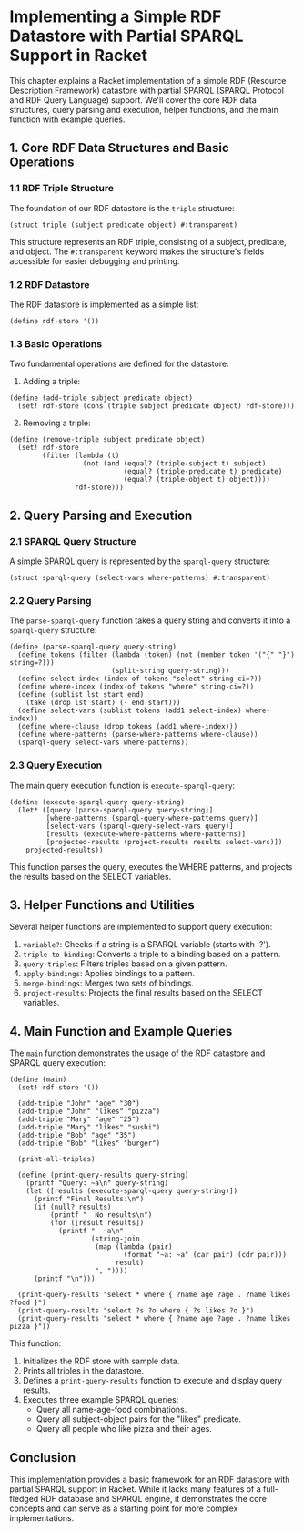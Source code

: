 # Implementing a Simple RDF Datastore with Partial SPARQL Support in Racket

This chapter explains a Racket implementation of a simple RDF (Resource Description Framework) datastore with partial SPARQL (SPARQL Protocol and RDF Query Language) support. We'll cover the core RDF data structures, query parsing and execution, helper functions, and the main function with example queries.

## 1. Core RDF Data Structures and Basic Operations

### 1.1 RDF Triple Structure

The foundation of our RDF datastore is the `triple` structure:

```racket
(struct triple (subject predicate object) #:transparent)
```

This structure represents an RDF triple, consisting of a subject, predicate, and object. The `#:transparent` keyword makes the structure's fields accessible for easier debugging and printing.

### 1.2 RDF Datastore

The RDF datastore is implemented as a simple list:

```racket
(define rdf-store '())
```

### 1.3 Basic Operations

Two fundamental operations are defined for the datastore:

1. Adding a triple:

```racket
(define (add-triple subject predicate object)
  (set! rdf-store (cons (triple subject predicate object) rdf-store)))
```

2. Removing a triple:

```racket
(define (remove-triple subject predicate object)
  (set! rdf-store
        (filter (lambda (t)
                  (not (and (equal? (triple-subject t) subject)
                            (equal? (triple-predicate t) predicate)
                            (equal? (triple-object t) object))))
                rdf-store)))
```

## 2. Query Parsing and Execution

### 2.1 SPARQL Query Structure

A simple SPARQL query is represented by the `sparql-query` structure:

```racket
(struct sparql-query (select-vars where-patterns) #:transparent)
```

### 2.2 Query Parsing

The `parse-sparql-query` function takes a query string and converts it into a `sparql-query` structure:

```racket
(define (parse-sparql-query query-string)
  (define tokens (filter (lambda (token) (not (member token '("{" "}") string=?)))
                         (split-string query-string)))
  (define select-index (index-of tokens "select" string-ci=?))
  (define where-index (index-of tokens "where" string-ci=?))
  (define (sublist lst start end)
    (take (drop lst start) (- end start)))
  (define select-vars (sublist tokens (add1 select-index) where-index))
  (define where-clause (drop tokens (add1 where-index)))
  (define where-patterns (parse-where-patterns where-clause))
  (sparql-query select-vars where-patterns))
```

### 2.3 Query Execution

The main query execution function is `execute-sparql-query`:

```racket
(define (execute-sparql-query query-string)
  (let* ([query (parse-sparql-query query-string)]
         [where-patterns (sparql-query-where-patterns query)]
         [select-vars (sparql-query-select-vars query)]
         [results (execute-where-patterns where-patterns)]
         [projected-results (project-results results select-vars)])
    projected-results))
```

This function parses the query, executes the WHERE patterns, and projects the results based on the SELECT variables.

## 3. Helper Functions and Utilities

Several helper functions are implemented to support query execution:

1. `variable?`: Checks if a string is a SPARQL variable (starts with '?').
2. `triple-to-binding`: Converts a triple to a binding based on a pattern.
3. `query-triples`: Filters triples based on a given pattern.
4. `apply-bindings`: Applies bindings to a pattern.
5. `merge-bindings`: Merges two sets of bindings.
6. `project-results`: Projects the final results based on the SELECT variables.

## 4. Main Function and Example Queries

The `main` function demonstrates the usage of the RDF datastore and SPARQL query execution:

```racket
(define (main)
  (set! rdf-store '())

  (add-triple "John" "age" "30")
  (add-triple "John" "likes" "pizza")
  (add-triple "Mary" "age" "25")
  (add-triple "Mary" "likes" "sushi")
  (add-triple "Bob" "age" "35")
  (add-triple "Bob" "likes" "burger")

  (print-all-triples)

  (define (print-query-results query-string)
    (printf "Query: ~a\n" query-string)
    (let ([results (execute-sparql-query query-string)])
      (printf "Final Results:\n")
      (if (null? results)
          (printf "  No results\n")
          (for ([result results])
            (printf "  ~a\n"
                    (string-join
                     (map (lambda (pair)
                            (format "~a: ~a" (car pair) (cdr pair)))
                          result)
                     ", "))))
      (printf "\n")))

  (print-query-results "select * where { ?name age ?age . ?name likes ?food }")
  (print-query-results "select ?s ?o where { ?s likes ?o }")
  (print-query-results "select * where { ?name age ?age . ?name likes pizza }"))
```

This function:

1. Initializes the RDF store with sample data.
2. Prints all triples in the datastore.
3. Defines a `print-query-results` function to execute and display query results.
4. Executes three example SPARQL queries:
   - Query all name-age-food combinations.
   - Query all subject-object pairs for the "likes" predicate.
   - Query all people who like pizza and their ages.

## Conclusion

This implementation provides a basic framework for an RDF datastore with partial SPARQL support in Racket. While it lacks many features of a full-fledged RDF database and SPARQL engine, it demonstrates the core concepts and can serve as a starting point for more complex implementations.